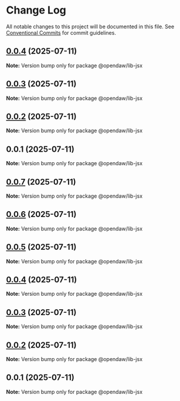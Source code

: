 # Change Log

All notable changes to this project will be documented in this file.
See [Conventional Commits](https://conventionalcommits.org) for commit guidelines.

## [0.0.4](https://github.com/andremichelle/openDAW/compare/@opendaw/lib-jsx@0.0.3...@opendaw/lib-jsx@0.0.4) (2025-07-11)

**Note:** Version bump only for package @opendaw/lib-jsx

## [0.0.3](https://github.com/andremichelle/openDAW/compare/@opendaw/lib-jsx@0.0.2...@opendaw/lib-jsx@0.0.3) (2025-07-11)

**Note:** Version bump only for package @opendaw/lib-jsx

## [0.0.2](https://github.com/andremichelle/openDAW/compare/@opendaw/lib-jsx@0.0.1...@opendaw/lib-jsx@0.0.2) (2025-07-11)

**Note:** Version bump only for package @opendaw/lib-jsx

## 0.0.1 (2025-07-11)

**Note:** Version bump only for package @opendaw/lib-jsx

## [0.0.7](https://github.com/andremichelle/opendaw-turbo/compare/@opendaw/lib-jsx@0.0.6...@opendaw/lib-jsx@0.0.7) (2025-07-11)

**Note:** Version bump only for package @opendaw/lib-jsx

## [0.0.6](https://github.com/andremichelle/opendaw-turbo/compare/@opendaw/lib-jsx@0.0.5...@opendaw/lib-jsx@0.0.6) (2025-07-11)

**Note:** Version bump only for package @opendaw/lib-jsx

## [0.0.5](https://github.com/andremichelle/opendaw-turbo/compare/@opendaw/lib-jsx@0.0.4...@opendaw/lib-jsx@0.0.5) (2025-07-11)

**Note:** Version bump only for package @opendaw/lib-jsx

## [0.0.4](https://github.com/andremichelle/opendaw-turbo/compare/@opendaw/lib-jsx@0.0.3...@opendaw/lib-jsx@0.0.4) (2025-07-11)

**Note:** Version bump only for package @opendaw/lib-jsx

## [0.0.3](https://github.com/andremichelle/opendaw-turbo/compare/@opendaw/lib-jsx@0.0.2...@opendaw/lib-jsx@0.0.3) (2025-07-11)

**Note:** Version bump only for package @opendaw/lib-jsx

## [0.0.2](https://github.com/andremichelle/opendaw-turbo/compare/@opendaw/lib-jsx@0.0.1...@opendaw/lib-jsx@0.0.2) (2025-07-11)

**Note:** Version bump only for package @opendaw/lib-jsx

## 0.0.1 (2025-07-11)

**Note:** Version bump only for package @opendaw/lib-jsx
